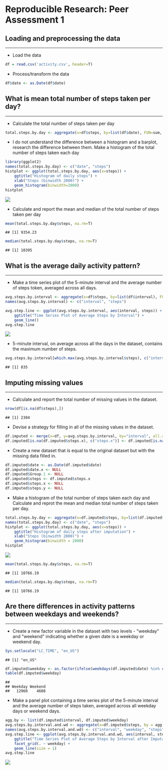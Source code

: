 # Reproducible Research: Peer Assessment 1


## Loading and preprocessing the data

---

- Load the data


```r
df = read.csv('activity.csv', header=T)
```

- Process/transform the data


```r
df$date <- as.Date(df$date)
```


## What is mean total number of steps taken per day?

---

- Calculate the total number of steps taken per day


```r
total.steps.by.day <- aggregate(x=df$steps, by=list(df$date), FUN=sum, na.rm=T)
```

- I do not understand the difference between a histogram and a barplot, research the difference between them. Make a histogram of the total number of steps taken each day


```r
library(ggplot2)
names(total.steps.by.day) <- c("date", "steps")
histplot <- ggplot(total.steps.by.day, aes(x=steps)) + 
    ggtitle("Histogram of daily steps") + 
    xlab("Steps (binwidth 2000)") + 
    geom_histogram(binwidth=2000)
histplot
```

![](PA1_template_files/figure-html/unnamed-chunk-4-1.png) 

- Calculate and report the mean and median of the total number of steps taken per day


```r
mean(total.steps.by.day$steps, na.rm=T)
```

```
## [1] 9354.23
```

```r
median(total.steps.by.day$steps, na.rm=T)
```

```
## [1] 10395
```


## What is the average daily activity pattern?

---

- Make a time series plot of the 5-minute interval and the average number of steps token, averaged across all days.


```r
avg.steps.by.interval <- aggregate(x=df$steps, by=list(df$interval), FUN=mean, na.rm=T)
names(avg.steps.by.interval) <- c("interval", "steps")

avg.step.line <- ggplot(avg.steps.by.interval, aes(interval, steps)) +
    ggtitle("Time Series Plot of Average Steps by Interval") +
    geom_line()
avg.step.line
```

![](PA1_template_files/figure-html/unnamed-chunk-6-1.png) 

- 5-minute interval, on average across all the days in the dataset, contains the maximum number of steps.


```r
avg.steps.by.interval[which.max(avg.steps.by.interval$steps), c("interval")]
```

```
## [1] 835
```

## Imputing missing values

---

- Calculate and report the total number of missing values in the dataset.


```r
nrow(df[is.na(df$steps),])
```

```
## [1] 2304
```

- Devise a strategy for filling in all of the missing values in the dataset.


```r
df.imputed <- merge(x=df, y=avg.steps.by.interval, by="interval", all.x=T)
df.imputed[is.na(df.imputed$steps.x), c("steps.x")] <- df.imputed[is.na(df.imputed$steps.x), c("steps.y")]
```

- Create a new dataset that is equal to the original dataset but with the missing data filled in.


```r
df.imputed$date <- as.Date(df.imputed$date)
df.imputed$date.x <- NULL
df.imputed$Group.1 <- NULL
df.imputed$steps <- df.imputed$steps.x
df.imputed$steps.x <- NULL
df.imputed$steps.y <- NULL
```

- Make a histogram of the total number of steps taken each day and Calculate and reprot the mean and median total number of steps taken per day.


```r
total.steps.by.day <- aggregate(x=df.imputed$steps, by=list(df.imputed$date), FUN=sum, na.rm=T)
names(total.steps.by.day) <- c("date", "steps")
histplot <- ggplot(total.steps.by.day, aes(x=steps)) +
    ggtitle("Histogram of daily steps after imputation") +
    xlab("Steps (binwidth 2000)") +
    geom_histogram(binwidth = 2000)
histplot
```

![](PA1_template_files/figure-html/unnamed-chunk-11-1.png) 


```r
mean(total.steps.by.day$steps, na.rm=T)
```

```
## [1] 10766.19
```

```r
median(total.steps.by.day$steps, na.rm=T)
```

```
## [1] 10766.19
```


## Are there differences in activity patterns between weekdays and weekends?

---

- Create a new factor variable in the dataset with two levels - "weekday" and "weekend" indicating whether a given date is a weekday or weekend day.


```r
Sys.setlocale("LC_TIME", "en_US")
```

```
## [1] "en_US"
```

```r
df.imputed$weekday <- as.factor(ifelse(weekdays(df.imputed$date) %in% c("Saturday", "Sunday"), "Weekend", "Weekday"))
table(df.imputed$weekday)
```

```
## 
## Weekday Weekend 
##   12960    4608
```

- Make a panel plot containing a time series plot of the 5-minute interval and the average number of steps taken, averaged across all weekday days or weekend days.


```r
agg.by <- list(df.imputed$interval, df.imputed$weekday)
avg.steps.by.interval.and.wd <- aggregate(x=df.imputed$steps, by = agg.by, FUN = mean, na.rm=T)
names(avg.steps.by.interval.and.wd) <- c("interval", "weekday", "steps")
avg.step.line <- ggplot(avg.steps.by.interval.and.wd, aes(interval, steps)) +
    ggtitle("Time Series Plot of Average Steps by Interval after Imputation") +
    facet_grid(. ~ weekday) +
    geom_line(size = 1)
avg.step.line
```

![](PA1_template_files/figure-html/unnamed-chunk-14-1.png) 
